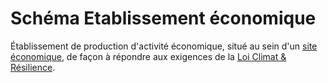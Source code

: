 <MenuSchema />

# Schéma Etablissement économique

Établissement de production d'activité économique, situé au sein d'un [site économique](https://github.com/cnigfr/schema-sites-economiques/tree/main/schema/site-eco), de façon à répondre aux exigences de la [Loi Climat & Résilience](https://www.legifrance.gouv.fr/jorf/article_jo/JORFARTI000043957249).




